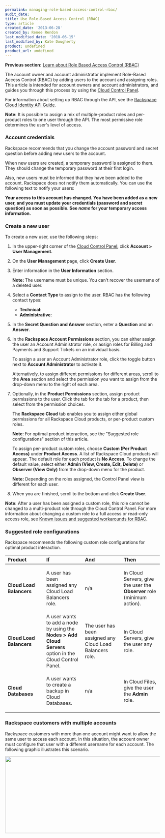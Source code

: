 ```yaml
---
permalink: managing-role-based-access-control-rbac/
audit_date:
title: Use Role-Based Access Control (RBAC)
type: article
created_date: '2013-06-28'
created_by: Renee Rendon
last_modified_date: '2018-06-15'
last_modified_by: Kate Dougherty
product: undefined
product_url: undefined
---
```


**Previous section:** [Learn about Role Based Access Control (RBAC)](/how-to/overview-role-based-access-control-rbac)

The account owner and account administrator implement Role-Based Access
Control (RBAC) by adding users to the account and assigning roles. This
article is intended for account owners and account administrators, and guides
you through this process by using the [Cloud Control
Panel](https://mycloud.rackspace.com/).

For information about setting up RBAC through the API, see the [Rackspace Cloud Identity API Guide](https://developer.rackspace.com/docs/cloud-identity/v2/developer-guide/).

**Note:** It is possible to assign a mix of multiple-product roles and
per-product roles to one user through the API. The most permissive role
determines the user's level of access.

### Account credentials

Rackspace recommends that you change the account password
and secret question before adding new users to the account.

When new users are created, a temporary password is assigned to
them. They should change the temporary password at their first login.

Also, new users must be informed that they have been added to the
account. Rackspace does not notify them automatically. You
can use the following text to notify your users:

**Your access to this account has changed. You have been added as a new user, and you must update your credentials (password and secret question) as soon as possible. See *name* for your temporary access information.**

### Create a new user

To create a new user, use the following steps:

1. In the upper-right corner of the [Cloud Control
   Panel](https://mycloud.rackspace.com/), click **Account > User Management.**

2. On the **User Management** page, click **Create User**.

3. Enter information in the **User Information** section.

   **Note:** The username must be unique. You can't recover the username of a
   deleted user.

4. Select a **Contact Type** to assign to the user. RBAC has the following
   contact types:

   -  **Technical**:
   -  **Administrative**:

5. In the **Secret Question and Answer** section, enter a **Question** and an
   **Answer**.

6. In the **Rackspace Account Permissions** section, you can either assign the
   user an Account Administrator role, or assign roles for Billing and
   Payments and Support Tickets on an individual basis.

   To assign a user an Account Administrator role, click the toggle button next
   to **Account Administrator** to activate it.

   Alternatively, to assign different permissions for different areas, scroll
   to the **Area** section and select the permission you want to assign from
   the drop-down menu to the right of each area.

7. Optionally, in the **Product Permissions** section, assign product
   permissions to the user. Click the tab for the tab for a product, then
   select from the permission choices.

   The **Rackspace Cloud** tab enables you to assign either global permissions
   for all Rackspace Cloud products, or per-product custom roles.

   **Note**: For optimal product interaction, see the "Suggested role
   configurations" section of this article.

   To assign per-product custom roles, choose **Custom (Per Product Access)** under **Product Access**. A list of Rackspace Cloud products will appear. The default role for each product is **No Access**. To change the default value, select either **Admin (View, Create, Edit, Delete)** or **Observer (View Only)** from the drop-down menu for the product.

   **Note:** Depending on the roles assigned, the Control Panel view is
   different for each user.

8. When you are finished, scroll to the bottom and click **Create User**.

  **Note:** After a user has been assigned a custom role, this role cannot be changed to a multi-product role through the Cloud Control Panel. For more information about changing a custom role to a full access or read-only access role, see [Known issues and suggested workarounds for RBAC](/how-to/known-issues-and-suggested-workarounds-role-based-access-control-rbac).

### Suggested role configurations

Rackspace recommends the following custom role configurations for
optimal product interaction.

<table>
<colgroup>
<col width="25%" />
<col width="25%" />
<col width="25%" />
<col width="25%" />
</colgroup>
<thead>
<tr class="header">
<th align="left">Product</th>
<th align="left">If</th>
<th align="left">And</th>
<th align="left">Then</th>
</tr>
</thead>
<tbody>
<tr class="odd">
<td align="left"><strong>Cloud Load Balancers</strong></td>
<td align="left"><p>A user has been assigned any Cloud Load Balancers role.</p></td>
<td align="left"><p>n/a</p></td>
<td align="left"><p>In Cloud Servers, give the user the <strong>Observer</strong> role (minimum action).</p></td>
</tr>
<tr class="even">
<td align="left"><strong>Cloud Load Balancers </strong></td>
<td align="left">A user wants to add a node by using the <strong>Nodes > Add Cloud Servers</strong> option in the Cloud Control Panel.</td>
<td align="left">The user has been assigned any Cloud Load Balancers role.</td>
<td align="left">In Cloud Servers, give the user any role. </td>
</tr>
<tr class="odd">
<td align="left"><p><strong>Cloud Databases</strong></p></td>
<td align="left"><p>A user wants to create a backup in Cloud Databases.</p></td>
<td align="left"><p>n/a</p></td>
<td align="left"><p>In Cloud Files, give the user the <strong>Admin</strong> role.</p></td>
</tr>
</tbody>
</table>

### Rackspace customers with multiple accounts

Rackspace customers with more than one account might want to allow the
same user to access each account. In this situation, the account
owner must configure that user with a different username for
each account. The following graphic illustrates this scenario.

<img src="{% asset_path general/managing-role-based-access-control-rbac/MutiAccountsRBAC.png %}" width="534" height="250" />
